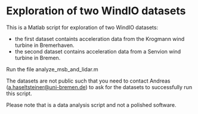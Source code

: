 # Exploration of two WindIO datasets
This is a Matlab script for exploration of two WindIO datasets:
 * the first dataset containts acceleration data from the Krogmann wind turbine in Bremerhaven.
 * the second dataset contains acceleration data from a Senvion wind turbine in Bremen.

Run the file analyze_msb_and_lidar.m

The datasets are not public such that you need to contact Andreas (a.haseltsteiner@uni-bremen.de) to ask for the datasets to successfully run this script.

Please note that is a data analysis script and not a polished software.

